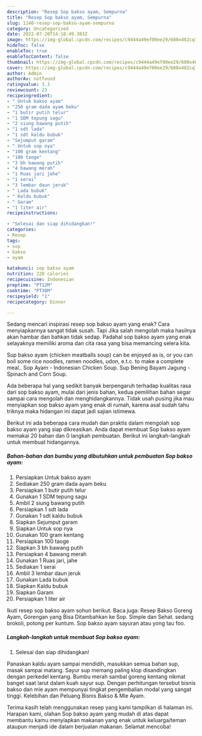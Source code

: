```yaml
---
description: "Resep Sop bakso ayam, Sempurna"
title: "Resep Sop bakso ayam, Sempurna"
slug: 1140-resep-sop-bakso-ayam-sempurna
category: Uncategorized
date: 2022-07-20T14:18:49.383Z
image: https://img-global.cpcdn.com/recipes/c9444a49ef00ee29/680x482cq70/sop-bakso-ayam-foto-resep-utama.jpg
hideToc: false
enableToc: true
enableTocContent: false
thumbnail: https://img-global.cpcdn.com/recipes/c9444a49ef00ee29/680x482cq70/sop-bakso-ayam-foto-resep-utama.jpg
cover: https://img-global.cpcdn.com/recipes/c9444a49ef00ee29/680x482cq70/sop-bakso-ayam-foto-resep-utama.jpg
author: Admin
authorAv: notfound
ratingvalue: 3.3
reviewcount: 23
recipeingredient:
- " Untuk bakso ayam"
- "250 gram dada ayam beku"
- "1 butir putih telur"
- "1 SDM tepung sagu"
- "2 siung bawang putih"
- "1 sdt lada"
- "1 sdt kaldu bubuk"
- "Sejumput garam"
- " Untuk sop nya"
- "100 gram kentang"
- "100 taoge"
- "3 bh bawang putih"
- "4 bawang merah"
- "1 Ruas jari jahe"
- "1 serai"
- "3 lembar daun jeruk"
- " Lada bubuk"
- " Kaldu bubuk"
- " Garam"
- "1 liter air"
recipeinstructions:

- "Selesai dan siap dihidangkan!"
categories:
- Resep
tags:
- sop
- bakso
- ayam

katakunci: sop bakso ayam 
nutrition: 228 calories
recipecuisine: Indonesian
preptime: "PT12M"
cooktime: "PT38M"
recipeyield: "1"
recipecategory: Dinner

---
```



Sedang mencari inspirasi resep sop bakso ayam yang enak? Cara menyiapkannya sangat tidak susah. Tapi Jika salah mengolah maka hasilnya akan hambar dan bahkan tidak sedap. Padahal sop bakso ayam yang enak selayaknya memiliki aroma dan cita rasa yang bisa memancing selera kita.


Sup bakso ayam (chicken meatballs soup) can be enjoyed as is, or you can boil some rice noodles, ramen noodles, udon, e.t.c. to make a complete meal.. Sop Ayam - Indonesian Chicken Soup. Sup Bening Bayam Jagung - Spinach and Corn Soup.

Ada beberapa hal yang sedikit banyak berpengaruh terhadap kualitas rasa dari sop bakso ayam, mulai dari jenis bahan, kedua pemilihan bahan segar sampai cara mengolah dan menghidangkannya. Tidak usah pusing jika mau menyiapkan sop bakso ayam yang enak di rumah, karena asal sudah tahu triknya maka hidangan ini dapat jadi sajian istimewa.


Berikut ini ada beberapa cara mudah dan praktis dalam mengolah sop bakso ayam yang siap dikreasikan. Anda dapat membuat Sop bakso ayam memakai 20 bahan dan 0 langkah pembuatan. Berikut ini langkah-langkah untuk membuat hidangannya.

<!--inarticleads1-->

##### Bahan-bahan dan bumbu yang dibutuhkan untuk pembuatan Sop bakso ayam:

1. Persiapkan  Untuk bakso ayam
1. Sediakan 250 gram dada ayam beku
1. Persiapkan 1 butir putih telur
1. Gunakan 1 SDM tepung sagu
1. Ambil 2 siung bawang putih
1. Persiapkan 1 sdt lada
1. Gunakan 1 sdt kaldu bubuk
1. Siapkan Sejumput garam
1. Siapkan  Untuk sop nya
1. Gunakan 100 gram kentang
1. Persiapkan 100 taoge
1. Siapkan 3 bh bawang putih
1. Persiapkan 4 bawang merah
1. Gunakan 1 Ruas jari, jahe
1. Sediakan 1 serai
1. Ambil 3 lembar daun jeruk
1. Gunakan  Lada bubuk
1. Siapkan  Kaldu bubuk
1. Siapkan  Garam
1. Persiapkan 1 liter air


Ikuti resep sop bakso ayam sohun berikut. Baca juga: Resep Bakso Goreng Ayam, Gorengan yang Bisa Ditambahkan ke Sop. Simple dan Sehat. sedang brokoli, potong per kuntum. Sop bakso ayam sayuran atau yong tau foo. 

<!--inarticleads2-->

##### Langkah-langkah untuk membuat Sop bakso ayam:


1. Selesai dan siap dihidangkan!

Panaskan kaldu ayam sampai mendidih, masukkan semua bahan sup, masak sampai matang. Sayur sup memang paling klop disandingkan dengan perkedel kentang. Bumbu merah sambal goreng kentang nikmat banget saat larut dalam kuah sayur sup. Dengan perhitungan tersebut bisnis bakso dan mie ayam mempunyai tingkat pengembalian modal yang sangat tinggi. Kelebihan dan Peluang Bisnis Bakso &amp; Mie Ayam. 

Terima kasih telah menggunakan resep yang kami tampilkan di halaman ini. Harapan kami, olahan Sop bakso ayam yang mudah di atas dapat membantu kamu menyiapkan makanan yang enak untuk keluarga/teman ataupun menjadi ide dalam berjualan makanan. Selamat mencoba!
